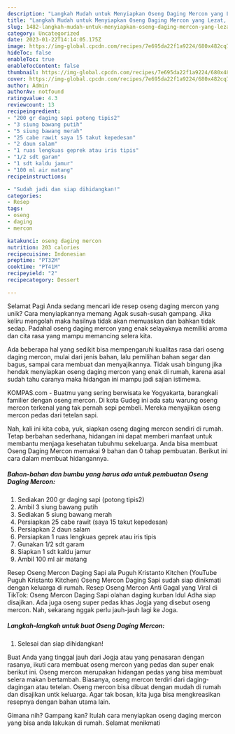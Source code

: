 ```yaml
---
description: "Langkah Mudah untuk Menyiapkan Oseng Daging Mercon yang Lezat, Enak"
title: "Langkah Mudah untuk Menyiapkan Oseng Daging Mercon yang Lezat, Enak"
slug: 1482-langkah-mudah-untuk-menyiapkan-oseng-daging-mercon-yang-lezat-enak
category: Uncategorized
date: 2023-01-22T14:14:05.175Z
image: https://img-global.cpcdn.com/recipes/7e695da22f1a9224/680x482cq70/oseng-daging-mercon-foto-resep-utama.jpg
hideToc: false
enableToc: true
enableTocContent: false
thumbnail: https://img-global.cpcdn.com/recipes/7e695da22f1a9224/680x482cq70/oseng-daging-mercon-foto-resep-utama.jpg
cover: https://img-global.cpcdn.com/recipes/7e695da22f1a9224/680x482cq70/oseng-daging-mercon-foto-resep-utama.jpg
author: Admin
authorAv: notfound
ratingvalue: 4.3
reviewcount: 13
recipeingredient:
- "200 gr daging sapi potong tipis2"
- "3 siung bawang putih"
- "5 siung bawang merah"
- "25 cabe rawit saya 15 takut kepedesan"
- "2 daun salam"
- "1 ruas lengkuas geprek atau iris tipis"
- "1/2 sdt garam"
- "1 sdt kaldu jamur"
- "100 ml air matang"
recipeinstructions:

- "Sudah jadi dan siap dihidangkan!"
categories:
- Resep
tags:
- oseng
- daging
- mercon

katakunci: oseng daging mercon 
nutrition: 203 calories
recipecuisine: Indonesian
preptime: "PT32M"
cooktime: "PT41M"
recipeyield: "2"
recipecategory: Dessert

---
```



Selamat Pagi Anda sedang mencari ide resep oseng daging mercon yang unik? Cara menyiapkannya memang Agak susah-susah gampang. Jika keliru mengolah maka hasilnya tidak akan memuaskan dan bahkan tidak sedap. Padahal oseng daging mercon yang enak selayaknya memiliki aroma dan cita rasa yang mampu memancing selera kita.


Ada beberapa hal yang sedikit bisa mempengaruhi kualitas rasa dari oseng daging mercon, mulai dari jenis bahan, lalu pemilihan bahan segar dan bagus, sampai cara membuat dan menyajikannya. Tidak usah bingung jika hendak menyiapkan oseng daging mercon yang enak di rumah, karena asal sudah tahu caranya maka hidangan ini mampu jadi sajian istimewa.

KOMPAS.com - Buatmu yang sering berwisata ke Yogyakarta, barangkali familier dengan oseng mercon. Di kota Gudeg ini ada satu warung oseng mercon terkenal yang tak pernah sepi pembeli. Mereka menyajikan oseng mercon pedas dari tetelan sapi.


Nah, kali ini kita coba, yuk, siapkan oseng daging mercon sendiri di rumah. Tetap berbahan sederhana, hidangan ini dapat memberi manfaat untuk membantu menjaga kesehatan tubuhmu sekeluarga. Anda bisa membuat Oseng Daging Mercon memakai 9 bahan dan 0 tahap pembuatan. Berikut ini cara dalam membuat hidangannya.

<!--inarticleads1-->

##### Bahan-bahan dan bumbu yang harus ada untuk pembuatan Oseng Daging Mercon:

1. Sediakan 200 gr daging sapi (potong tipis2)
1. Ambil 3 siung bawang putih
1. Sediakan 5 siung bawang merah
1. Persiapkan 25 cabe rawit (saya 15 takut kepedesan)
1. Persiapkan 2 daun salam
1. Persiapkan 1 ruas lengkuas geprek atau iris tipis
1. Gunakan 1/2 sdt garam
1. Siapkan 1 sdt kaldu jamur
1. Ambil 100 ml air matang


Resep Oseng Mercon Daging Sapi ala Puguh Kristanto Kitchen (YouTube Puguh Kristanto Kitchen) Oseng Mercon Daging Sapi sudah siap dinikmati dengan keluarga di rumah. Resep Oseng Mercon Anti Gagal yang Viral di TikTok: Oseng Mercon Daging Sapi olahan daging kurban Idul Adha siap disajikan. Ada juga oseng super pedas khas Jogja yang disebut oseng mercon. Nah, sekarang nggak perlu jauh-jauh lagi ke Joga. 

<!--inarticleads2-->

##### Langkah-langkah untuk buat Oseng Daging Mercon:


1. Selesai dan siap dihidangkan!

Buat Anda yang tinggal jauh dari Jogja atau yang penasaran dengan rasanya, ikuti cara membuat oseng mercon yang pedas dan super enak berikut ini. Oseng mercon merupakan hidangan pedas yang bisa membuat selera makan bertambah. Biasanya, oseng mercon terdiri dari daging-dagingan atau tetelan. Oseng mercon bisa dibuat dengan mudah di rumah dan disajikan untk keluarga. Agar tak bosan, kita juga bisa mengkreasikan resepnya dengan bahan utama lain. 

Gimana nih? Gampang kan? Itulah cara menyiapkan oseng daging mercon yang bisa anda lakukan di rumah. Selamat menikmati
